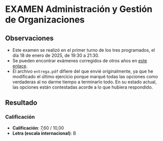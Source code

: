 # EXAMEN Administración y Gestión de Organizaciones

## Observaciones

- Este examen se realizó en el primer turno de los tres programados, el día 18 de enero de 2025, de 19:30 a 21:30.
- Se pueden encontrar exámenes corregidos de otros años en [este enlace](https://mega.nz/folder/edg2wAIQ#TU4qkiQJvv_3d5BxBwQa8A/folder/iV5ChIBS).
- El archivo `entrega.pdf` difiere del que envié originalmente, ya que he modificado el último ejercicio porque marqué todas las opciones como verdaderas al no darme tiempo a terminarlo todo. En su estado actual, las opciones están contestadas acorde a lo que hubiera respondido.

## Resultado

### Calificación

- **Calificación**: 7,60 / 10,00
- **Letra (escala internacional)**: B
